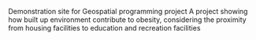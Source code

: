 Demonstration site for Geospatial programming project
A project showing how built up environment contribute to obesity, considering the proximity from housing facilities to education and recreation facilities
